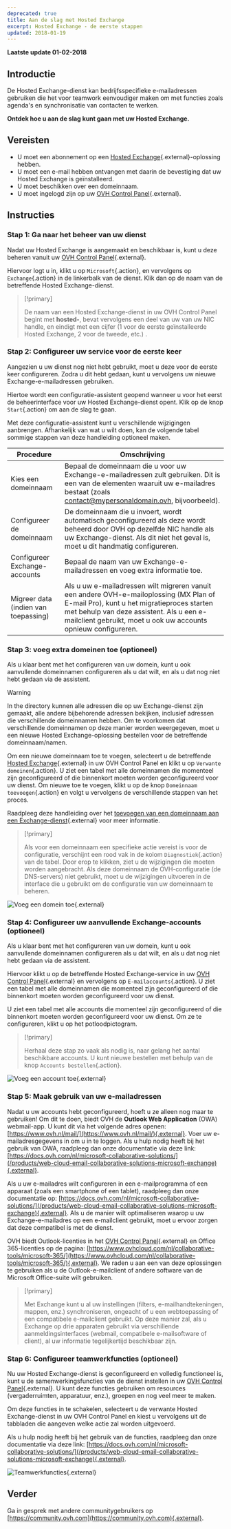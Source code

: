 ```yaml
---
deprecated: true
title: Aan de slag met Hosted Exchange
excerpt: Hosted Exchange - de eerste stappen
updated: 2018-01-19
---
```


**Laatste update 01-02-2018**

## Introductie

De Hosted Exchange-dienst kan bedrijfsspecifieke e-mailadressen gebruiken die het voor teamwork eenvoudiger maken om met functies zoals agenda's en synchronisatie van contacten te werken.

**Ontdek hoe u aan de slag kunt gaan met uw Hosted Exchange.**

## Vereisten

- U moet een abonnement op een [Hosted Exchange](https://www.ovhcloud.com/nl/emails/hosted-exchange/){.external}-oplossing hebben.
- U moet een e-mail hebben ontvangen met daarin de bevestiging dat uw Hosted Exchange is geïnstalleerd.
- U moet beschikken over een domeinnaam. 
- U moet ingelogd zijn op uw [OVH Control Panel](https://www.ovh.com/auth/?action=gotomanager&from=https://www.ovh.nl/&ovhSubsidiary=nl){.external}.

## Instructies

### Stap 1: Ga naar het beheer van uw dienst

Nadat uw Hosted Exchange is aangemaakt en beschikbaar is, kunt u deze beheren vanuit uw [OVH Control Panel](https://www.ovh.com/auth/?action=gotomanager&from=https://www.ovh.nl/&ovhSubsidiary=nl){.external}.

Hiervoor logt u in, klikt u op `Microsoft`{.action}, en vervolgens op `Exchange`{.action} in de linkerbalk van de dienst. Klik dan op de naam van de betreffende Hosted Exchange-dienst.

> [!primary]
>
> De naam van een Hosted Exchange-dienst in uw OVH Control Panel begint met **hosted-**, bevat vervolgens een deel van uw van uw NIC handle, en eindigt met een cijfer (1 voor de eerste geïnstalleerde Hosted Exchange, 2 voor de tweede, etc.) .
>

### Stap 2: Configureer uw service voor de eerste keer

Aangezien u uw dienst nog niet hebt gebruikt, moet u deze voor de eerste keer configureren. Zodra u dit hebt gedaan, kunt u vervolgens uw nieuwe Exchange-e-mailadressen gebruiken.

Hiertoe wordt een configuratie-assistent geopend wanneer u voor het eerst de beheerinterface voor uw Hosted Exchange-dienst opent. Klik op de knop `Start`{.action} om aan de slag te gaan.

Met deze configuratie-assistent kunt u verschillende wijzigingen aanbrengen. Afhankelijk van wat u wilt doen, kan de volgende tabel sommige stappen van deze handleiding optioneel maken.

|Procedure|Omschrijving|
|---|---|
|Kies een domeinnaam|Bepaal de domeinnaam die u voor uw Exchange-e-mailadressen zult gebruiken. Dit is een van de elementen waaruit uw e-mailadres bestaat (zoals contact@mypersonaldomain.ovh, bijvoorbeeld).|
|Configureer de domeinnaam|De domeinnaam die u invoert, wordt automatisch geconfigureerd als deze wordt beheerd door OVH op dezelfde NIC handle als uw Exchange-dienst. Als dit niet het geval is, moet u dit handmatig configureren.|
|Configureer Exchange-accounts|Bepaal de naam van uw Exchange-e-mailadressen en voeg extra informatie toe.|
|Migreer data (indien van toepassing)|Als u uw e-mailadressen wilt migreren vanuit een andere OVH-e-mailoplossing (MX Plan of E-mail Pro), kunt u het migratieproces starten met behulp van deze assistent. Als u een e-mailclient gebruikt, moet u ook uw accounts opnieuw configureren.|

### Stap 3: voeg extra domeinen toe (optioneel)

Als u klaar bent met het configureren van uw domein, kunt u ook aanvullende domeinnamen configureren als u dat wilt, en als u dat nog niet hebt gedaan via de assistent.

> [!warning]
>
> In the directory kunnen alle adressen die op uw Exchange-dienst zijn gemaakt, alle andere bijbehorende adressen bekijken, inclusief adressen die verschillende domeinnamen hebben. Om te voorkomen dat verschillende domeinnamen op deze manier worden weergegeven, moet u een nieuwe Hosted Exchange-oplossing bestellen voor de betreffende domeinnaam/namen.
>

Om een nieuwe domeinnaam toe te voegen, selecteert u de betreffende [Hosted Exchange](https://www.ovh.com/auth/?action=gotomanager&from=https://www.ovh.nl/&ovhSubsidiary=nl){.external} in uw OVH Control Panel en klikt u op `Verwante domeinen`{.action}. U ziet een tabel met alle domeinnamen die momenteel zijn geconfigureerd of die binnenkort moeten worden geconfigureerd voor uw dienst. Om nieuwe toe te voegen, klikt u op de knop `Domeinnaam toevoegen`{.action} en volgt u vervolgens de verschillende stappen van het proces.

Raadpleeg deze handleiding over het [toevoegen van een domeinnaam aan een Exchange-dienst](/pages/web/microsoft-collaborative-solutions/exchange_adding_domain){.external} voor meer informatie.

> [!primary]
>
> Als voor een domeinnaam een specifieke actie vereist is voor de configuratie, verschijnt een rood vak in de kolom `Diagnostiek`{.action} van de tabel. Door erop te klikken, ziet u de wijzigingen die moeten worden aangebracht. Als deze domeinnaam de OVH-configuratie (de DNS-servers) niet gebruikt, moet u de wijzigingen uitvoeren in de interface die u gebruikt om de configuratie van uw domeinnaam te beheren. 
>

![Voeg een domein toe](images/first-steps-hosted-exchange-add-domain.png){.external}

### Stap 4: Configureer uw aanvullende Exchange-accounts (optioneel)

Als u klaar bent met het configureren van uw domein, kunt u ook aanvullende domeinnamen configureren als u dat wilt, en als u dat nog niet hebt gedaan via de assistent.

Hiervoor klikt u op de betreffende Hosted Exchange-service in uw [OVH Control Panel](https://www.ovh.com/auth/?action=gotomanager&from=https://www.ovh.nl/&ovhSubsidiary=nl){.external} en vervolgens op `E-mailaccounts`{.action}. U ziet een tabel met alle domeinnamen die momenteel zijn geconfigureerd of die binnenkort moeten worden geconfigureerd voor uw dienst.

U ziet een tabel met alle accounts die momenteel zijn geconfigureerd of die binnenkort moeten worden geconfigureerd voor uw dienst. Om ze te configureren, klikt u op het potloodpictogram.

> [!primary]
>
> Herhaal deze stap zo vaak als nodig is, naar gelang het aantal beschikbare accounts. U kunt nieuwe bestellen met behulp van de knop `Accounts bestellen`{.action}.
>

![Voeg een account toe](images/first-steps-hosted-exchange-add-account.png){.external}

### Stap 5: Maak gebruik van uw e-mailadressen 

Nadat u uw accounts hebt geconfigureerd, hoeft u ze alleen nog maar te gebruiken! Om dit te doen, biedt OVH de **Outlook Web Application** (OWA) webmail-app. U kunt dit via het volgende adres openen: [https://www.ovh.nl/mail/](https://www.ovh.nl/mail/){.external}. Voer uw e-mailadresgegevens in om u in te loggen. Als u hulp nodig heeft bij het gebruik van OWA, raadpleeg dan onze documentatie via deze link: [https://docs.ovh.com/nl/microsoft-collaborative-solutions/](/products/web-cloud-email-collaborative-solutions-microsoft-exchange){.external}.

Als u uw e-mailadres wilt configureren in een e-mailprogramma of een apparaat (zoals een smartphone of een tablet), raadpleeg dan onze documentatie op: [https://docs.ovh.com/nl/microsoft-collaborative-solutions/](/products/web-cloud-email-collaborative-solutions-microsoft-exchange){.external}. Als u de manier wilt optimaliseren waarop u uw Exchange-e-mailadres op een e-mailclient gebruikt, moet u ervoor zorgen dat deze compatibel is met de dienst.

OVH biedt Outlook-licenties in het [OVH Control Panel](https://www.ovh.com/auth/?action=gotomanager&from=https://www.ovh.nl/&ovhSubsidiary=nl){.external} en Office 365-licenties op de pagina: [https://www.ovhcloud.com/nl/collaborative-tools/microsoft-365/](https://www.ovhcloud.com/nl/collaborative-tools/microsoft-365/){.external}. We raden u aan een van deze oplossingen te gebruiken als u de Outlook-e-mailclient of andere software van de Microsoft Office-suite wilt gebruiken.

> [!primary]
>
> Met Exchange kunt u al uw instellingen (filters, e-mailhandtekeningen, mappen, enz.) synchroniseren, ongeacht of u een webtoepassing of een compatibele e-mailclient gebruikt.
> Op deze manier zal, als u Exchange op drie apparaten gebruikt via verschillende aanmeldingsinterfaces (webmail, compatibele e-mailsoftware of client), al uw informatie tegelijkertijd beschikbaar zijn.
>

### Stap 6: Configureer teamwerkfuncties (optioneel)

Nu uw Hosted Exchange-dienst is geconfigureerd en volledig functioneel is, kunt u de samenwerkingsfuncties van de dienst instellen in uw [OVH Control Panel](https://www.ovh.com/auth/?action=gotomanager&from=https://www.ovh.nl/&ovhSubsidiary=nl){.external}. U kunt deze functies gebruiken om resources (vergaderruimten, apparatuur, enz.), groepen en nog veel meer te maken.

Om deze functies in te schakelen, selecteert u de verwante Hosted Exchange-dienst in uw OVH Control Panel en kiest u vervolgens uit de tabbladen die aangeven welke actie zal worden uitgevoerd.

Als u hulp nodig heeft bij het gebruik van de functies, raadpleeg dan onze documentatie via deze link: [https://docs.ovh.com/nl/microsoft-collaborative-solutions/](/products/web-cloud-email-collaborative-solutions-microsoft-exchange){.external}.

![Teamwerkfuncties](images/first-steps-hosted-exchange-intro-to-functions.png){.external}

## Verder

Ga in gesprek met andere communitygebruikers op [https://community.ovh.com](https://community.ovh.com){.external}.